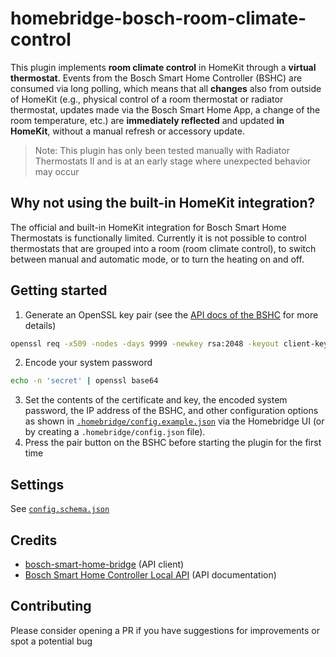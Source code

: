 # homebridge-bosch-room-climate-control

This plugin implements **room climate control** in HomeKit through a **virtual thermostat**. Events from the Bosch Smart Home Controller (BSHC) are consumed via long polling, which means that all **changes** also from outside of HomeKit (e.g., physical control of a room thermostat or radiator thermostat, updates made via the Bosch Smart Home App, a change of the room temperature, etc.) are **immediately reflected** and updated **in HomeKit**, without a manual refresh or accessory update.

> Note: This plugin has only been tested manually with Radiator Thermostats II and is at an early stage where unexpected behavior may occur

## Why not using the built-in HomeKit integration?

The official and built-in HomeKit integration for Bosch Smart Home Thermostats is functionally limited. Currently it is not possible to control thermostats that are grouped into a room (room climate control), to switch between manual and automatic mode, or to turn the heating on and off.

## Getting started

1. Generate an OpenSSL key pair (see the [API docs of the BSHC](https://github.com/BoschSmartHome/bosch-shc-api-docs/tree/master/postman#import-the-collection-the-environment-the-certificate-and-the-key-into-postman) for more details)
```sh
openssl req -x509 -nodes -days 9999 -newkey rsa:2048 -keyout client-key.pem -out client-cert.pem
```
2. Encode your system password
```sh
echo -n 'secret' | openssl base64
```
3. Set the contents of the certificate and key, the encoded system password, the IP address of the BSHC, and other configuration options as shown in [`.homebridge/config.example.json`](.homebridge/config.example.json) via the Homebridge UI (or by creating a `.homebridge/config.json` file).
4. Press the pair button on the BSHC before starting the plugin for the first time

## Settings

See [`config.schema.json`](config.schema.json)

## Credits

- [bosch-smart-home-bridge](https://github.com/holomekc/bosch-smart-home-bridge) (API client)
- [Bosch Smart Home Controller Local API](https://github.com/BoschSmartHome/bosch-shc-api-docs) (API documentation)

## Contributing

Please consider opening a PR if you have suggestions for improvements or spot a potential bug

